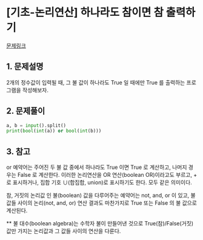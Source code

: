 # [기초-논리연산]  하나라도 참이면 참 출력하기

[문제링크](https://codeup.kr/problem.php?id=6055)



## 1. 문제설명

2개의 정수값이 입력될 때,
그 불 값이 하나라도 True 일 때에만 True 를 출력하는 프로그램을 작성해보자.




## 2. 문제풀이

```python
a, b = input().split()
print(bool(int(a)) or bool(int(b)))
```



## 3. 참고

or 예약어는 주어진 두 불 값 중에서 하나라도 True 이면 True 로 계산하고, 나머지 경우는 False 로 계산한다.
이러한 논리연산을 OR 연산(boolean OR)이라고도 부르고, + 로 표시하거나, 집합 기호 ∪(합집합, union)로 표시하기도 한다.
모두 같은 의미이다.

참, 거짓의 논리값 인 불(boolean) 값을 다루어주는 예약어는 not, and, or 이 있고,
불 값들 사이의 논리(not, and, or) 연산 결과도 마찬가지로 True 또는 False 의 불 값으로 계산된다.

** 불 대수(boolean algebra)는 수학자 불이 만들어낸 것으로 True(참)/False(거짓) 값만 가지는 논리값과 그 값들 사이의 연산을 다룬다.

